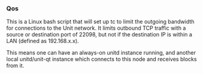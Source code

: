 ### Qos ###

This is a Linux bash script that will set up tc to limit the outgoing bandwidth for connections to the Unit network. It limits outbound TCP traffic with a source or destination port of 22098, but not if the destination IP is within a LAN (defined as 192.168.x.x).

This means one can have an always-on unitd instance running, and another local unitd/unit-qt instance which connects to this node and receives blocks from it.
